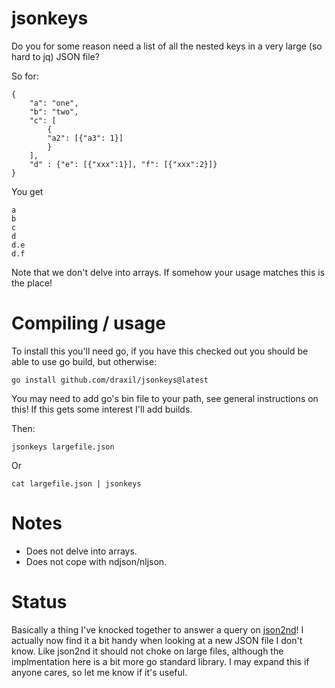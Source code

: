 # jsonkeys

Do you for some reason need a list of all the nested keys in a very large (so hard to jq) JSON file? 

So for:

```
{
    "a": "one",
    "b": "two",
    "c": [
	    {
		"a2": [{"a3": 1}]
	    }
    ],
    "d" : {"e": [{"xxx":1}], "f": [{"xxx":2}]}
}
```

You get

```
a 
b
c
d
d.e
d.f
```

Note that we don't delve into arrays. If somehow your usage matches this is the place!

# Compiling / usage

To install this you'll need go, if you have this checked out you should be able to use go build, but otherwise:

```
go install github.com/draxil/jsonkeys@latest
```

You may need to add go's bin file to your path, see general instructions on this! If this gets some interest I'll add builds.

Then:

```
jsonkeys largefile.json
```

Or 
```
cat largefile.json | jsonkeys
```

# Notes

+ Does not delve into arrays.
+ Does not cope with ndjson/nljson.

# Status


Basically a thing I've knocked together to answer a query on [json2nd](https://github.com/draxil/json2nd)! I actually now find it a bit handy when looking at a new JSON file I don't know. Like json2nd it should not choke on large files, although the implmentation here is a bit more go standard library. I may expand this if anyone cares, so let me know if it's useful.


